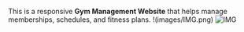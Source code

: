 This is a responsive **Gym Management Website** that helps manage memberships, schedules, and fitness plans.
!(images/IMG.png)
![IMG](https://github.com/user-attachments/assets/6504590c-74c5-4d6b-9e0e-daa3ed555250)
